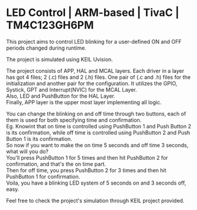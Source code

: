 
# LED Control | ARM-based | TivaC | TM4C123GH6PM

This project aims to control LED blinking for a user-defined ON and OFF periods changed during runtime.

The project is simulated using KEIL Uvision.

The project consists of APP, HAL and MCAL layers. Each driver in a layer has got 4 files; 2 (.c) files and 2 (.h) files. One pair of (.c and .h) files for the initialization and another pair for the configuration.
It utilizes the GPIO, Systick, GPT and  Interrupt(NVIC) for the MCAL Layer.<br>
Also, LED and PushButton for the HAL Layer.<br>
Finally, APP layer is the upper most layer implementing all logic.

You can change the blinking on and off time through two buttons, each of them is used for both specifying time and confirmation.<br>
Eg. Knowint that on time is controlled using PushButton 1 and Push Button 2 is its confirmation, while off time is controlled using PushButton 2 and Push Button 1 is its confirmation.<br>
    So now if you want to make the on time 5 seconds and off time 3 seconds, what will you do?<br>
    You'll press PushButton 1 for 5 times and then hit PushButton 2 for confirmation, and that's the on time part.<br>
    Then for off time, you press PushButton 2 for 3 times and then hit PushButton 1 for confirmation.<br>
    Voila, you have a blinking LED system of 5 seconds on and 3 seconds off, easy.

Feel free to check the project's simulation through KEIL project provided.




